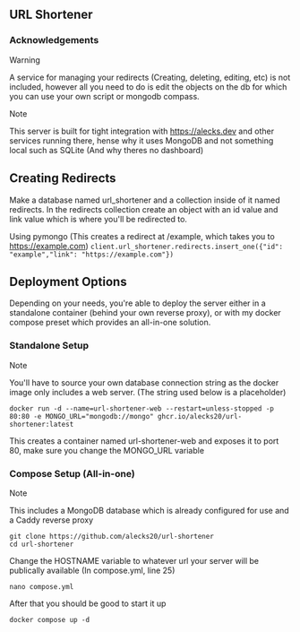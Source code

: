 ## URL Shortener
### Acknowledgements
> [!WARNING]
> A service for managing your redirects (Creating, deleting, editing, etc) is not included, however all you need to do is edit the objects on the db for which you can use your own script or mongodb compass.

> [!NOTE]
> This server is built for tight integration with https://alecks.dev and other services running there, hense why it uses MongoDB and not something local such as SQLite (And why theres no dashboard)

## Creating Redirects
Make a database named url_shortener and a collection inside of it named redirects. In the redirects collection create an object with an id value and link value which is where you'll be redirected to.

Using pymongo (This creates a redirect at /example, which takes you to https://example.com)
``client.url_shortener.redirects.insert_one({"id": "example","link": "https://example.com"})``

## Deployment Options
Depending on your needs, you're able to deploy the server either in a standalone container (behind your own reverse proxy), or with my docker compose preset which provides an all-in-one solution.

### Standalone Setup
> [!NOTE]
> You'll have to source your own database connection string as the docker image only includes a web server. (The string used below is a placeholder)

```
docker run -d --name=url-shortener-web --restart=unless-stopped -p 80:80 -e MONGO_URL="mongodb://mongo" ghcr.io/alecks20/url-shortener:latest
```
This creates a container named url-shortener-web and exposes it to port 80, make sure you change the MONGO_URL variable
### Compose Setup (All-in-one)
> [!NOTE]
> This includes a MongoDB database which is already configured for use and a Caddy reverse proxy

```
git clone https://github.com/alecks20/url-shortener
cd url-shortener
```
Change the HOSTNAME variable to whatever url your server will be publically available (In compose.yml, line 25)
```
nano compose.yml
```
After that you should be good to start it up
```
docker compose up -d
```

